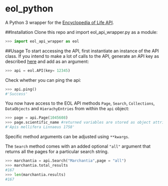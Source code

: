 # eol_python
A Python 3 wrapper for the [Encyclopedia of Life API](http://eol.org/api).

##Installation
Clone this repo and import eol_api_wrapper.py as a module:

 ```python 
 >>> import eol_api_wrapper as eol
 ```

##Usage
To start accessing the API, first instantiate an instance of the API class. If you intend to make a lot of calls to the API, generate an API key as described [here](http://eol.org/info/api_overview) and add as an argument:

```python
>>> api = eol.API(key= 12345)
```

Check whether you can ping the api:

```python
>>> api.ping()
#'Success'
```

You now have access to the EOL API methods `Page`, `Search`, `Collections`, `DataObjects` and `HierachyEntries` from within the `api` object:

```python
>>> page = api.Page(1045608)
>>> page.scientific_name #returned variables are stored as object attributes
#'Apis mellifera Linnaeus 1758'
```

Specific method arguments can be adjusted using `**kwargs`.

The `Search` method comes with an added optional `"all"` argument that returns all the pages for a particular search string.

```python
>>> marchantia = api.Search("Marchantia",page = "all") 
>>> marchantia.total_results
#167
>>> len(marchantia.results)
#167
```




